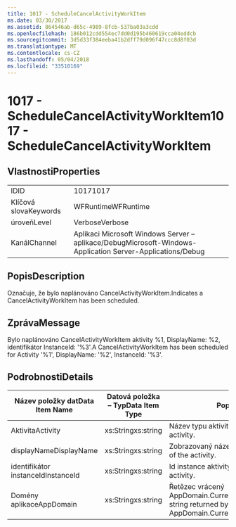 ```yaml
---
title: 1017 - ScheduleCancelActivityWorkItem
ms.date: 03/30/2017
ms.assetid: 864546ab-d65c-4989-8fcb-537ba03a3cdd
ms.openlocfilehash: 186b012cdd554ec7dd0d195b460619cca04eddcb
ms.sourcegitcommit: 3d5d33f384eeba41b2dff79d096f47ccc8d8f03d
ms.translationtype: MT
ms.contentlocale: cs-CZ
ms.lasthandoff: 05/04/2018
ms.locfileid: "33510169"
---
```

# <a name="1017---schedulecancelactivityworkitem"></a><span data-ttu-id="80ea9-102">1017 - ScheduleCancelActivityWorkItem</span><span class="sxs-lookup"><span data-stu-id="80ea9-102">1017 - ScheduleCancelActivityWorkItem</span></span>
## <a name="properties"></a><span data-ttu-id="80ea9-103">Vlastnosti</span><span class="sxs-lookup"><span data-stu-id="80ea9-103">Properties</span></span>  
  
|||  
|-|-|  
|<span data-ttu-id="80ea9-104">ID</span><span class="sxs-lookup"><span data-stu-id="80ea9-104">ID</span></span>|<span data-ttu-id="80ea9-105">1017</span><span class="sxs-lookup"><span data-stu-id="80ea9-105">1017</span></span>|  
|<span data-ttu-id="80ea9-106">Klíčová slova</span><span class="sxs-lookup"><span data-stu-id="80ea9-106">Keywords</span></span>|<span data-ttu-id="80ea9-107">WFRuntime</span><span class="sxs-lookup"><span data-stu-id="80ea9-107">WFRuntime</span></span>|  
|<span data-ttu-id="80ea9-108">úroveň</span><span class="sxs-lookup"><span data-stu-id="80ea9-108">Level</span></span>|<span data-ttu-id="80ea9-109">Verbose</span><span class="sxs-lookup"><span data-stu-id="80ea9-109">Verbose</span></span>|  
|<span data-ttu-id="80ea9-110">Kanál</span><span class="sxs-lookup"><span data-stu-id="80ea9-110">Channel</span></span>|<span data-ttu-id="80ea9-111">Aplikaci Microsoft Windows Server – aplikace/Debug</span><span class="sxs-lookup"><span data-stu-id="80ea9-111">Microsoft-Windows-Application Server-Applications/Debug</span></span>|  
  
## <a name="description"></a><span data-ttu-id="80ea9-112">Popis</span><span class="sxs-lookup"><span data-stu-id="80ea9-112">Description</span></span>  
 <span data-ttu-id="80ea9-113">Označuje, že bylo naplánováno CancelActivityWorkItem.</span><span class="sxs-lookup"><span data-stu-id="80ea9-113">Indicates a CancelActivityWorkItem has been scheduled.</span></span>  
  
## <a name="message"></a><span data-ttu-id="80ea9-114">Zpráva</span><span class="sxs-lookup"><span data-stu-id="80ea9-114">Message</span></span>  
 <span data-ttu-id="80ea9-115">Bylo naplánováno CancelActivityWorkItem aktivity %1, DisplayName: %2, identifikátor InstanceId: '%3'.</span><span class="sxs-lookup"><span data-stu-id="80ea9-115">A CancelActivityWorkItem has been scheduled for Activity '%1', DisplayName: '%2', InstanceId: '%3'.</span></span>  
  
## <a name="details"></a><span data-ttu-id="80ea9-116">Podrobnosti</span><span class="sxs-lookup"><span data-stu-id="80ea9-116">Details</span></span>  
  
|<span data-ttu-id="80ea9-117">Název položky dat</span><span class="sxs-lookup"><span data-stu-id="80ea9-117">Data Item Name</span></span>|<span data-ttu-id="80ea9-118">Datová položka – Typ</span><span class="sxs-lookup"><span data-stu-id="80ea9-118">Data Item Type</span></span>|<span data-ttu-id="80ea9-119">Popis</span><span class="sxs-lookup"><span data-stu-id="80ea9-119">Description</span></span>|  
|--------------------|--------------------|-----------------|  
|<span data-ttu-id="80ea9-120">Aktivita</span><span class="sxs-lookup"><span data-stu-id="80ea9-120">Activity</span></span>|<span data-ttu-id="80ea9-121">xs:String</span><span class="sxs-lookup"><span data-stu-id="80ea9-121">xs:string</span></span>|<span data-ttu-id="80ea9-122">Název typu aktivity.</span><span class="sxs-lookup"><span data-stu-id="80ea9-122">The type name of the activity.</span></span>|  
|<span data-ttu-id="80ea9-123">displayName</span><span class="sxs-lookup"><span data-stu-id="80ea9-123">DisplayName</span></span>|<span data-ttu-id="80ea9-124">xs:String</span><span class="sxs-lookup"><span data-stu-id="80ea9-124">xs:string</span></span>|<span data-ttu-id="80ea9-125">Zobrazovaný název aktivity.</span><span class="sxs-lookup"><span data-stu-id="80ea9-125">The display name of the activity.</span></span>|  
|<span data-ttu-id="80ea9-126">identifikátor instanceId</span><span class="sxs-lookup"><span data-stu-id="80ea9-126">InstanceId</span></span>|<span data-ttu-id="80ea9-127">xs:String</span><span class="sxs-lookup"><span data-stu-id="80ea9-127">xs:string</span></span>|<span data-ttu-id="80ea9-128">Id instance aktivity.</span><span class="sxs-lookup"><span data-stu-id="80ea9-128">The instance id of the activity.</span></span>|  
|<span data-ttu-id="80ea9-129">Domény aplikace</span><span class="sxs-lookup"><span data-stu-id="80ea9-129">AppDomain</span></span>|<span data-ttu-id="80ea9-130">xs:String</span><span class="sxs-lookup"><span data-stu-id="80ea9-130">xs:string</span></span>|<span data-ttu-id="80ea9-131">Řetězec vrácený AppDomain.CurrentDomain.FriendlyName.</span><span class="sxs-lookup"><span data-stu-id="80ea9-131">The string returned by AppDomain.CurrentDomain.FriendlyName.</span></span>|
